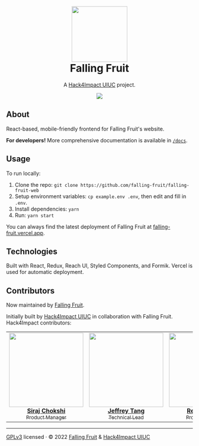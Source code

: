 <h1 align="center">
  <a href="https://fallingfruit.org">
    <img
      src="https://fallingfruit.org/new_logo_300x.jpg"
      width="150"
    />
  </a>
  <br />
  Falling Fruit
  <br />
</h1>
<p align="center">
  A <a href="https://uiuc.hack4impact.org/" target="_blank">Hack4Impact UIUC</a> project.
</p>

<p align="center">
  <img src="https://img.shields.io/badge/license-GPLv3-blue?style=flat-square" />
</p>

## About

React-based, mobile-friendly frontend for Falling Fruit's website.

**For developers!** More comprehensive documentation is available in [`/docs`](./docs).

## Usage

To run locally:

1. Clone the repo: `git clone https://github.com/falling-fruit/falling-fruit-web`
2. Setup environment variables: `cp example.env .env`, then edit and fill in `.env`.
3. Install dependencies: `yarn`
4. Run: `yarn start`

You can always find the latest deployment of Falling Fruit at [falling-fruit.vercel.app](https://falling-fruit.vercel.app).

## Technologies

Built with React, Redux, Reach UI, Styled Components, and Formik. Vercel is used for automatic deployment.

## Contributors

Now maintained by [Falling Fruit](https://fallingfruit.org/about).

Initially built by [Hack4Impact UIUC](https://uiuc.hack4impact.org/) in collaboration with Falling Fruit. Hack4Impact contributors:

<table align="center">
  <tr>
    <td align="center">
      <a href="https://linkedin.com/in/sirajchokshi">
        <img
          src="https://user-images.githubusercontent.com/19193347/137256443-5ef92068-79f1-4017-bd67-3dc35f666d69.png"
          width="200px"
        />
        <br />
        <b>Siraj Chokshi</b>
        <br />
        <sub>Product Manager</sub>
      </a>
    </td>
    <td align="center">
      <a href="http://www.linkedin.com/in/jeffrey-tang/">
        <img
          src="https://user-images.githubusercontent.com/4369024/135347659-638b9e56-0875-4f57-8923-858d65e819e1.jpg"
          width="200px"
        />
        <br />
        <b>Jeffrey Tang</b>
        <br />
        <sub>Technical Lead</sub>
      </a>
    </td>
    <td align="center">
      <a href="https://www.linkedin.com/in/rebeccaxun/">
        <img
          src="https://uiuc.hack4impact.org/images/people/rebecca_xun.jpg"
          width="200px"
        />
        <br />
        <b>Rebecca Xun</b>
        <br />
        <sub>Product Manager</sub>
      </a>
    </td>
    <td align="center">
      <a href="http://www.github.com/laurenho025">
        <img
          src="https://avatars.githubusercontent.com/u/42976373"
          width="200px"
        />
        <br />
        <b>Lauren Ho</b>
        <br />
        <sub>Software Developer</sub>
      </a>
    </td>
    <td align="center">
      <a href="https://www.linkedin.com/in/armanrafati/">
        <img
          src="https://user-images.githubusercontent.com/46976119/136822997-f65cd51a-6b39-40f4-851c-8e51273398a0.jpg"
          width="200px"
        />
        <br />
        <b>Arman Rafati</b>
        <br />
        <sub>Software Developer</sub>
      </a>
    </td>
    <td align="center">
      <a href="https://www.linkedin.com/in/ashankbehara/">
        <img
          src="https://user-images.githubusercontent.com/46117114/137537743-3a296855-8a75-4fbb-b55a-eba10a604298.jpg"
          width="200px"
        />
        <br />
        <b>Ashank Behara</b>
        <br />
        <sub>Software Developer</sub>
      </a>
    </td>
    <td align="center">
      <a href="https://www.linkedin.com/in/daniel-moon1">
        <img
          src="https://user-images.githubusercontent.com/36148173/137255681-f1ea31d0-9ae8-4aa8-91d0-9f26ca7e91a3.jpg"
          width="200px"
        />
        <br />
        <b>Daniel Moon</b>
        <br />
        <sub>Software Developer</sub>
      </a>
    </td>
    <td align="center">
      <a href="https://www.linkedin.com/in/riyajain5/">
        <img
          src="https://user-images.githubusercontent.com/65252108/135514179-b2e3c92e-e9d6-4eb5-bc92-64c1d473d4e2.jpeg"
          width="200px"
        />
        <br />
        <b>Riya Jain</b>
        <br />
        <sub>Software Developer</sub>
      </a>
    </td>
    <td align="center">
      <a href="https://www.linkedin.com/in/albert-xiao-7b697119a/">
        <img
          src="https://user-images.githubusercontent.com/25853164/134980925-b6a9000f-f790-4016-bc92-4fc06ddebc5e.jpg"
          width="200px"
        />
        <br />
        <b>Albert Xiao</b>
        <br />
        <sub>Software Developer</sub>
      </a>
    </td>
    <td align="center">
      <a href="https://www.linkedin.com/in/archna-sobti">
        <img
          src="https://uiuc.hack4impact.org/images/people/archna_sobti.jpg"
          width="200px"
        />
        <br />
        <b>Archna Sobti</b>
        <br />
        <sub>Software Developer</sub>
      </a>
    </td>
    <td align="center">
      <a href="https://www.linkedin.com/in/vasu-chalasani-a83684157/">
        <img
          src="https://uiuc.hack4impact.org/images/people/vasu_chalasani.jpg"
          width="200px"
        />
        <br />
        <b>Vasu Chalasani</b>
        <br />
        <sub>Software Developer</sub>
      </a>
    </td>
  </tr>
</table>

<hr />

[GPLv3](./LICENSE) licensed · © 2022 [Falling Fruit](https://fallingfruit.org/) & [Hack4Impact UIUC](https://github.com/hack4impact-uiuc)
